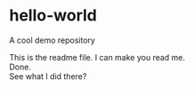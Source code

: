 # hello-world
A cool demo repository

This is the readme file.  I can make you read me.  
Done.  
See what I did there?  
